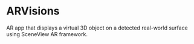 # ARVisions

AR app that displays a virtual 3D object on a detected real-world surface using SceneView AR framework.
